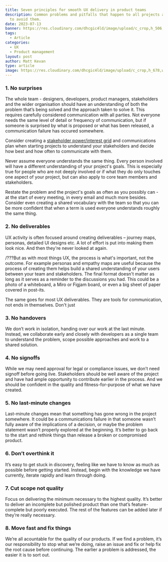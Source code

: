 ```yaml
---
title: Seven principles for smooth UX delivery in product teams
description: Common problems and pitfalls that happen to all projects and ways
  to avoid them.
date: 2023-07-13
banner: https://res.cloudinary.com/dhcgic4ld/image/upload/c_crop,h_506,w_901,x_147,y_339/c_scale,h_506,w_901/v1705279360/slc1/494.png
tags:
  - Article
categories:
  - UX
  - Product management
layout: post
author: Matt Kevan
type: article
image: https://res.cloudinary.com/dhcgic4ld/image/upload/c_crop,h_678,w_905,x_143,y_257/c_scale,h_678,w_905/v1705276947/slc1/400.png
---
```


### 1. No surprises

The whole team - designers, developers, product managers, stakeholders and the wider organisation should have an understanding of both the problem that’s being solved and the approach taken to solve it. This requires carefully considered communication with all parties. Not everyone needs the same level of detail or frequency of communication, but if someone is surprised by what is proposed or what has been released, a communication failure has occured somewhere. 

Consider creating a [stakeholder power/interest grid](https://en.wikipedia.org/wiki/Stakeholder_analysis) and communications plan when starting projects to understand your stakeholders and decide how best and how often to communicate with them.

Never assume everyone understands the same thing. Every person involved will have a different understanding of your project's goals. This is especially true for people who are not deeply involved or if what they do only touches one aspect of your project, but can also apply to core team members and stakeholders. 

Restate the problem and the project's goals as often as you possibly can - at the start of every meeting, in every email and much more besides. Consider even creating a shared vocabulary with the team so that you can be more confident that when a term is used everyone understands roughly the same thing.

### 2. No deliverables

UX activity is often focused around creating deliverables – journey maps, personas, detailed UI designs etc. A lot of effort is put into making them look nice. And then they're never looked at again.

/???But as with most things UX, the process is what's important, not the outcome. For example personas and empathy maps are useful because the process of creating them helps build a shared understanding of your users between your team and stakeholders. The final format doesn't matter as long as it serves as a reminder to the discussions you had. This could be a photo of a whiteboard, a Miro or Figjam board, or even a big sheet of paper covered in post-its.

The same goes for most UX deliverables. They are tools for communication, not ends in themselves. Don't just 
### 3. No handovers

We don’t work in isolation, handing over our work at the last minute. Instead, we collaborate early and closely with developers as a single team to understand the problem, scope possible approaches and work to a shared solution.

### 4. No signoffs

While we may need approval for legal or compliance issues, we don’t need signoff before going live. Stakeholders should be well aware of the project and have had ample opportunity to contribute earlier in the process. And we should be confident in the quality and fitness-for-purpose of what we have created.

### 5. No last-minute changes

Last-minute changes mean that something has gone wrong in the project somewhere. It could be a communications failure in that someone wasn’t fully aware of the implications of a decision, or maybe the problem statement wasn’t properly explored at the beginning. It’s better to go back to the start and rethink things than release a broken or compromised product.

### 6. Don’t overthink it

It’s easy to get stuck in discovery, feeling like we have to know as much as possible before getting started. Instead, begin with the knowledge we have currently, iterate rapidly and learn through doing.

### 7. Cut scope not quality

Focus on delivering the minimum necessary to the highest quality. It’s better to deliver an incomplete but polished product than one that’s feature-complete but poorly executed. The rest of the features can be added later if they’re really necessary.

### 8. Move fast and fix things

We’re all acountable for the quality of our products. If we find a problem, it’s our responsibility to stop what we’re doing, raise an issue and fix or help fix the root cause before continuing. The earlier a problem is addressed, the easier it is to sort out.